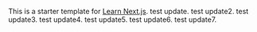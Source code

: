 This is a starter template for [Learn Next.js](https://nextjs.org/learn).
test update.
test update2.
test update3.
test update4.
test update5.
test update6.
test update7.
